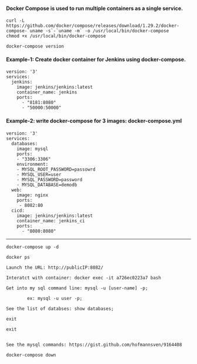 
#### Docker Compose is used to run multiple containers as a single service.


    curl -L https://github.com/docker/compose/releases/download/1.29.2/docker-compose-`uname -s`-`uname -m` -o /usr/local/bin/docker-compose
    chmod +x /usr/local/bin/docker-compose
    
    docker-compose version
    
#### Example-1: Create docker container for Jenkins using docker-compose.

    version: '3'
    services:
      jenkins:
        image: jenkins/jenkins:latest
        container_name: jenkins
        ports:
          - "8181:8080"
          - "50000:50000"

#### Example-2: write docker-compose for 3 images: docker-compose.yml

    version: '3'
    services:
      databases:
        image: mysql
        ports:
        - "3306:3306"
        environment:
        - MYSQL_ROOT_PASSWORD=passowrd
        - MYSQL_USER=user
        - MYSQL_PASSWORD=password
        - MYSQL_DATABASE=demodb
      web:
        image: nginx
        ports: 
         - 8082:80
      cicd:
        image: jenkins/jenkins:latest
        container_name: jenkins_ci
        ports:
          - "8080:8080"
            
    
-----------

    docker-compose up -d
    
    docker ps
            
    Launch the URL: http://publicIP:8082/

    Interatct with container: docker exec -it a726ec0223a7 bash

    Get into my sql command line: mysql -u [user-name] -p;

            ex: mysql -u user -p;
            
    See the list of databses: show databases;
    
    exit
    
    exit
    
    
    See the mysql commands: https://gist.github.com/hofmannsven/9164408
    
    docker-compose down


        
